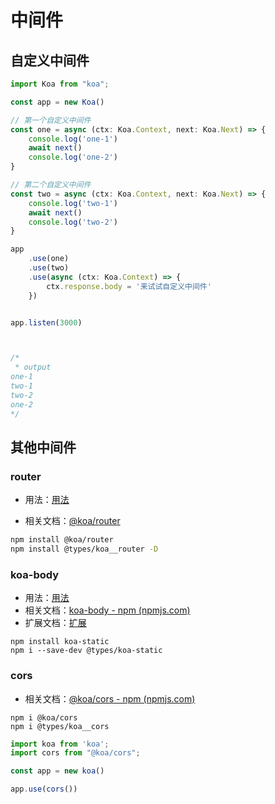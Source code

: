 # 中间件

## 自定义中间件

```typescript {5-10,12-17}
import Koa from "koa";

const app = new Koa()

// 第一个自定义中间件
const one = async (ctx: Koa.Context, next: Koa.Next) => {
    console.log('one-1')
    await next()
    console.log('one-2')
}

// 第二个自定义中间件
const two = async (ctx: Koa.Context, next: Koa.Next) => {
    console.log('two-1')
    await next()
    console.log('two-2')
}

app
    .use(one)
    .use(two)
    .use(async (ctx: Koa.Context) => {
    	ctx.response.body = '来试试自定义中间件'
	})


app.listen(3000)



/*
 * output
one-1
two-1
two-2
one-2
*/
```





## 其他中间件

### router

- 用法：[用法](./2_router)

- 相关文档：[@koa/router](https://www.npmjs.com/package/@koa/router)

``` bash
npm install @koa/router
npm install @types/koa__router -D
```



### koa-body

- 用法：[用法](./6_file#设置静态目录)
- 相关文档：[koa-body - npm (npmjs.com)](https://www.npmjs.com/package/koa-body)
- 扩展文档：[扩展](https://github.com/node-formidable/formidable#filebegin)

```
npm install koa-static
npm i --save-dev @types/koa-static
```



### cors

- 相关文档：[@koa/cors - npm (npmjs.com)](https://www.npmjs.com/package/@koa/cors)

```
npm i @koa/cors
npm i @types/koa__cors
```

```typescript
import koa from 'koa';
import cors from "@koa/cors";

const app = new koa()

app.use(cors())
```

